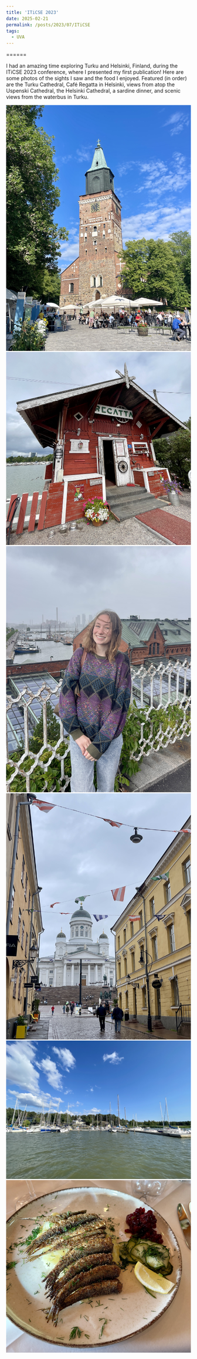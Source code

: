 ```yaml
---
title: 'ITiCSE 2023'
date: 2025-02-21
permalink: /posts/2023/07/ITiCSE
tags:
  - UVA
---
```


======

I had an amazing time exploring Turku and Helsinki, Finland, during the ITiCSE 2023 conference, where I presented my first publication! Here are some photos of the sights I saw and the food I enjoyed. Featured (in order) are the Turku Cathedral, Café Regatta in Helsinki, views from atop the Uspenski Cathedral, the Helsinki Cathedral, a sardine dinner, and scenic views from the waterbus in Turku.

![image](page_imgs/iticse1.JPG)
![image](page_imgs/iticse3.JPG)
![image](page_imgs/iticse4.JPG)
![image](page_imgs/iticse5.JPG)
![image](page_imgs/iticse6.JPG)
![image](page_imgs/iticse2.JPG)

